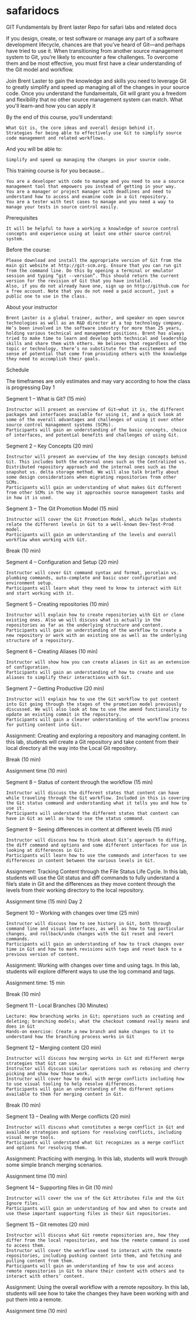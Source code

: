 # safaridocs
GIT Fundamentals by Brent laster
Repo for safari labs and related docs



If you design, create, or test software or manage any part of a software development lifecycle, chances are that you’ve heard of Git—and perhaps have tried to use it. When transitioning from another source management system to Git, you’re likely to encounter a few challenges. To overcome them and be most effective, you must first have a clear understanding of the Git model and workflow.

Join Brent Laster to gain the knowledge and skills you need to leverage Git to greatly simplify and speed up managing all of the changes in your source code. Once you understand the fundamentals, Git will grant you a freedom and flexibility that no other source management system can match.
What you'll learn-and how you can apply it

By the end of this course, you'll understand:

    What Git is, the core ideas and overall design behind it.
    Strategies for being able to effectively use Git to simplify source code management and related workflows.

And you will be able to:

    Simplify and speed up managing the changes in your source code.

This training course is for you because...

    You are a developer with code to manage and you need to use a source management tool that empowers you instead of getting in your way.
    You are a manager or project manager with deadlines and need to understand how to access and examine code in a Git repository.
    You are a tester with test cases to manage and you need a way to manage your tests in source control easily.

Prerequisites

    It will be helpful to have a working a knowledge of source control concepts and experience using at least one other source control system.

Before the course:

    Please download and install the appropriate version of Git from the main git website at http://git-scm.org. Ensure that you can run git from the command line. Do this by opening a terminal or emulator session and typing “git --version”. This should return the current version for the revision of Git that you have installed.
    Also, if you do not already have one, sign up on http://github.com for a free account. Note that you do not need a paid account, just a public one to use in the class.

About your instructor

    Brent Laster is a global trainer, author, and speaker on open source technologies as well as an R&D director at a top technology company. He’s been involved in the software industry for more than 25 years, holding various technical and management positions. Brent has always tried to make time to learn and develop both technical and leadership skills and share them with others. He believes that regardless of the topic or technology, there’s no substitute for the excitement and sense of potential that come from providing others with the knowledge they need to accomplish their goals.

Schedule

The timeframes are only estimates and may vary according to how the class is progressing
Day 1

Segment 1 – What is Git? (15 min)

    Instructor will present an overview of Git—what it is, the different packages and interfaces available for using it, and a quick look at some of the overall advantages and challenges of using it over other source control management systems (SCMs).
    Participants will gain an understanding of the basic concepts, choice of interfaces, and potential benefits and challenges of using Git.

Segment 2 – Key Concepts (20 min)

    Instructor will present an overview of the key design concepts behind Git. This includes both the external ones such as the Centralized vs. Distributed repository approach and the internal ones such as the snapshot vs. delta storage method. We will also talk briefly about some design considerations when migrating repositories from other SCMs.
    Participants will gain an understanding of what makes Git different from other SCMs in the way it approaches source management tasks and in how it is used.

Segment 3 – The Git Promotion Model (15 min)

    Instructor will cover the Git Promotion Model, which helps students relate the different levels in Git to a well-known Dev-Test-Prod model.
    Participants will gain an understanding of the levels and overall workflow when working with Git.

Break (10 min)

Segment 4 – Configuration and Setup (20 min)

    Instructor will cover Git command syntax and format, porcelain vs. plumbing commands, auto-complete and basic user configuration and environment setup.
    Participants will learn what they need to know to interact with Git and start working with it.

Segment 5 – Creating repositories (10 min)

    Instructor will explain how to create repositories with Git or clone existing ones. Also we will discuss what is actually in the repositories as far as the underlying structure and content.
    Participants will gain an understanding of the workflow to create a new repository or work with an existing one as well as the underlying structure of a repository.

Segment 6 – Creating Aliases (10 min)

    Instructor will show how you can create aliases in Git as an extension of configuration.
    Participants will gain an understanding of how to create and use aliases to simplify their interactions with Git.

Segment 7 – Getting Productive (20 min)

    Instructor will explain how to use the Git workflow to put content into Git going through the stages of the promotion model previously discussed. We will also look at how to use the amend functionality to update an existing commit in the repository.
    Participants will gain a clearer understanding of the workflow process for putting content into Git.

Assignment: Creating and exploring a repository and managing content. In this lab, students will create a Git repository and take content from their local directory all the way into the Local Git repository.

Break (10 min)

Assignment time (10 min)

Segment 8 – Status of content through the workflow (15 min)

    Instructor will discuss the different states that content can have while traveling through the Git workflow. Included in this is covering the Git status command and understanding what it tells you and how to use it.
    Participants will understand the different states that content can have in Git as well as how to use the status command.

Segment 9 – Seeing differences in content at different levels (15 min)

    Instructor will discuss how to think about Git’s approach to diffing, the diff command and options and some different interfaces for use in looking at differences in Git.
    Participants will learn how to use the commands and interfaces to see differences in content between the various levels in Git.

Assignment: Tracking Content through the File Status Life Cycle. In this lab, students will use the Git status and diff commands to fully understand a file’s state in Git and the differences as they move content through the levels from their working directory to the local repository.

Assignment time (15 min)
Day 2

Segment 10 – Working with changes over time (25 min)

    Instructor will discuss how to see history in Git, both through command line and visual interfaces, as well as how to tag particular changes, and rollback/undo changes with the Git reset and revert commands.
    Participants will gain an understanding of how to track changes over time in Git and how to mark revisions with tags and reset back to a previous version of content.

Assignment: Working with changes over time and using tags. In this lab, students will explore different ways to use the log command and tags.

Assignment time: 15 min

Break (10 min)

Segment 11 - Local Branches (30 Minutes)

    Lecture: How branching works in Git; operations such as creating and deleting; branching models; what the checkout command really means and does in Git
    Hands-on exercise: Create a new branch and make changes to it to understand how the branching process works in Git

Segment 12 – Merging content (20 min)

    Instructor will discuss how merging works in Git and different merge strategies that Git can use.
    Instructor will discuss similar operations such as rebasing and cherry picking and show how those work.
    Instructor will cover how to deal with merge conflicts including how to use visual tooling to help resolve differences.
    Participants will gain an understanding of the different options available to them for merging content in Git.

Break (10 min)

Segment 13 – Dealing with Merge conflicts (20 min)

    Instructor will discuss what constitutes a merge conflict in Git and available strategies and options for resolving conflicts, including visual merge tools.
    Participants will understand what Git recognizes as a merge conflict and options for resolving them.

Assignment: Practicing with merging. In this lab, students will work through some simple branch merging scenarios.

Assignment time (10 min)

Segment 14 – Supporting files in Git (10 min)

    Instructor will cover the use of the Git Attributes file and the Git Ignore files.
    Participants will gain an understanding of how and when to create and use these important supporting files in their Git repositories.

Segment 15 – Git remotes (20 min)

    Instructor will discuss what Git remote repositories are, how they differ from the local repositories, and how the remote command is used to access them.
    Instructor will cover the workflow used to interact with the remote repositories, including pushing content into them, and fetching and pulling content from them.
    Participants will gain an understanding of how to use and access remote repositories in Git to share their content with others and to interact with others’ content.

Assignment: Using the overall workflow with a remote repository. In this lab, students will see how to take the changes they have been working with and put them into a remote.

Assignment time (10 min)
